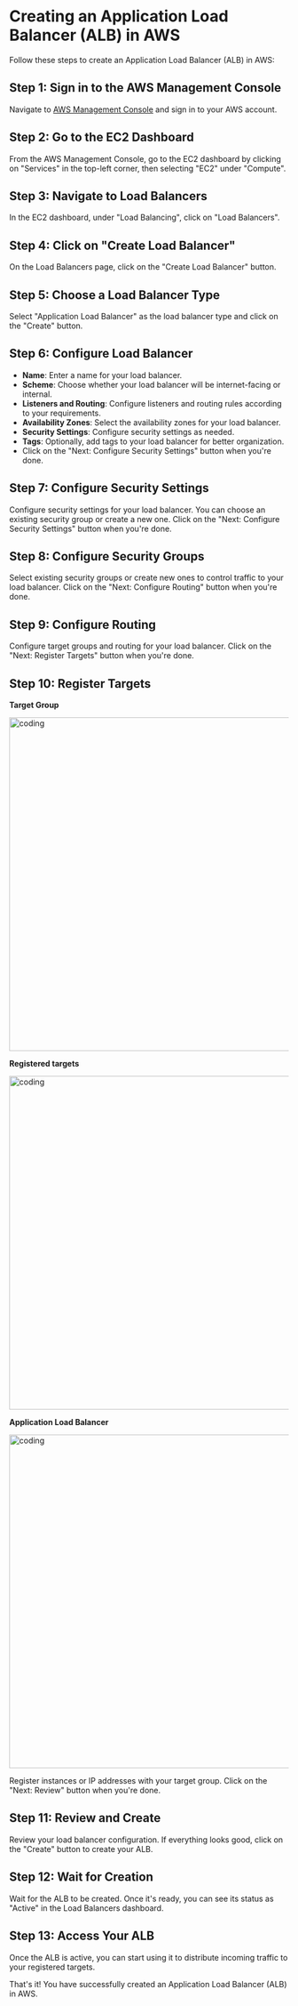 # Creating an Application Load Balancer (ALB) in AWS

Follow these steps to create an Application Load Balancer (ALB) in AWS:

## Step 1: Sign in to the AWS Management Console

Navigate to [AWS Management Console](https://console.aws.amazon.com/) and sign in to your AWS account.

## Step 2: Go to the EC2 Dashboard

From the AWS Management Console, go to the EC2 dashboard by clicking on "Services" in the top-left corner, then selecting "EC2" under "Compute".

## Step 3: Navigate to Load Balancers

In the EC2 dashboard, under "Load Balancing", click on "Load Balancers".

## Step 4: Click on "Create Load Balancer"

On the Load Balancers page, click on the "Create Load Balancer" button.

## Step 5: Choose a Load Balancer Type

Select "Application Load Balancer" as the load balancer type and click on the "Create" button.

## Step 6: Configure Load Balancer

- **Name**: Enter a name for your load balancer.
- **Scheme**: Choose whether your load balancer will be internet-facing or internal.
- **Listeners and Routing**: Configure listeners and routing rules according to your requirements.
- **Availability Zones**: Select the availability zones for your load balancer.
- **Security Settings**: Configure security settings as needed.
- **Tags**: Optionally, add tags to your load balancer for better organization.
- Click on the "Next: Configure Security Settings" button when you're done.

## Step 7: Configure Security Settings

Configure security settings for your load balancer. You can choose an existing security group or create a new one. Click on the "Next: Configure Security Settings" button when you're done.

## Step 8: Configure Security Groups

Select existing security groups or create new ones to control traffic to your load balancer. Click on the "Next: Configure Routing" button when you're done.

## Step 9: Configure Routing

Configure target groups and routing for your load balancer. Click on the "Next: Register Targets" button when you're done.

## Step 10: Register Targets

**Target Group**

<img align = "center" alt = "coding" width = "600" src = "https://blogger.googleusercontent.com/img/a/AVvXsEjwoRHYnYVtdFCZ1vX5trR6HlrYp_sIl35mTWbGiZJO81yh6dMhUUUDsPW6fM-JjH0nsxPaGgkXuY9EoVI8AlVMZj6L1dnW8-QxUR8vGMcGQl8HkYEHtTE5VQO6oK1ayq6vOj_82Ha7ireHFuHQfxq-7gFiZAviZUVv7-k5cXXp_BgqTfAhD7x0OtHVxm5e">


**Registered targets**

<img align = "center" alt = "coding" width = "600" src = "https://blogger.googleusercontent.com/img/a/AVvXsEgQRA91y7taIV2BzXUG-Ufjmh51IbS0F7Qe97yMtAQEA-bp9pwn-lhgk1DeK523uL5GJgzNfh2zsNjY02VuJYYkxsjeCrvYMyF_sFKeDQW3jgomsT3-MRFLivKa2ywoOW9T3UmqnVH9ZtY8KYc_6Ug0pEaOtFa9eCxy7y8EkHr9aTlIua8nUm6UCesqet5o">


**Application Load Balancer**

<img align = "center" alt = "coding" width = "600" src = "https://blogger.googleusercontent.com/img/a/AVvXsEjD8tUUNIyQTAt0ubJO5Mzs9jYBRiD_3UL5WzRb9wvhqziX3ZZp_uDffT0HOA-0jZdx8f1lYy2df8qfnbOAIZxp9VfYbqsRhnmYAQhG3X7HRsG-QEwWn0IYlEdJstVokBSTCZKB03cE1fTxm6WMQU3t05lqDj3z-LAp6c_WrbGsJuDUogc8KPCoYQohY80M
">


Register instances or IP addresses with your target group. Click on the "Next: Review" button when you're done.

## Step 11: Review and Create

Review your load balancer configuration. If everything looks good, click on the "Create" button to create your ALB.

## Step 12: Wait for Creation

Wait for the ALB to be created. Once it's ready, you can see its status as "Active" in the Load Balancers dashboard.

## Step 13: Access Your ALB

Once the ALB is active, you can start using it to distribute incoming traffic to your registered targets.

That's it! You have successfully created an Application Load Balancer (ALB) in AWS.
